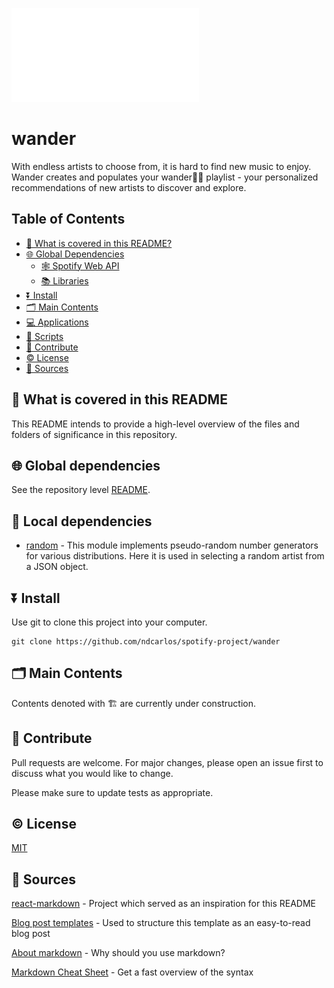 ![Project Header](wander_ex20241129.pdf)

# wander

With endless artists to choose from, it is hard to find new music to enjoy. Wander creates and populates your wander👣🪩 playlist - your personalized recommendations of new artists to discover and explore. 

## Table of Contents

*   [🙋 What is covered in this README?](#what-is-covered-in-this-README)
*   [🌐 Global Dependencies](#getting-started)
    *   [🕸️ Spotify Web API](#spotify-web-api)
    *   [📚 Libraries](#libraries)
*   [⏬ Install](#install)
*   [🗂️ Main Contents](#main-contents)
   *   [💻 Applications](#applications)
   *   [📝 Scripts](#scripts) 
*   [🤝 Contribute](#contribute)
*   [©️ License](#license)
*   [🔌 Sources](#sources)

## 🙋 What is covered in this README
This README intends to provide a high-level overview of the files and folders of significance in this repository. 

## 🌐 Global dependencies
See the repository level [README](https://github.com/ndcarlos/spotify-project/blob/main/README.md).

## 📍 Local dependencies
* [random](https://docs.python.org/3/library/random.html#random.choice) - This module implements pseudo-random number generators for various distributions. Here it is used in selecting a random artist from a JSON object.

## ⏬ Install
Use git to clone this project into your computer.

```
git clone https://github.com/ndcarlos/spotify-project/wander
```

## 🗂️ Main Contents
Contents denoted with 🏗️ are currently under construction.




## 🤝 Contribute
Pull requests are welcome. For major changes, please open an issue first to discuss what you would like to change.

Please make sure to update tests as appropriate.

## ©️ License
[MIT](https://choosealicense.com/licenses/mit/)

## 🔌 Sources

[react-markdown][react-markdown] - Project which served as an inspiration for this README

[Blog post templates][blog-post-templates] - Used to structure this template as an easy-to-read blog post

[About markdown][about-markdown] - Why should you use markdown?

[Markdown Cheat Sheet][markdown-cheatsheet] - Get a fast overview of the syntax

[//]: # "Source definitions"
[react-markdown]: https://github.com/remarkjs/react-markdown "React-markdown project"
[blog-post-templates]: https://backlinko.com/hub/content/blog-post-templates "Backlinko blog post templates"
[about-markdown]: https://www.markdownguide.org/getting-started/ "Introduction to markdown"
[markdown-cheatsheet]: https://www.markdownguide.org/cheat-sheet/ "Markdown Cheat Sheet"

